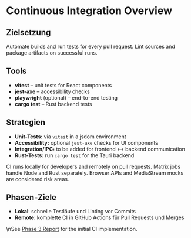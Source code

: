 # Continuous Integration Overview

## Zielsetzung

Automate builds and run tests for every pull request. Lint sources and package artifacts on successful runs.

## Tools

- **vitest** – unit tests for React components
- **jest-axe** – accessibility checks
- **playwright** (optional) – end-to-end testing
- **cargo test** – Rust backend tests

## Strategien
- **Unit-Tests:** via `vitest` in a jsdom environment
- **Accessibility:** optional `jest-axe` checks for UI components
- **Integration/IPC:** to be added for frontend ↔ backend communication
- **Rust-Tests:** run `cargo test` for the Tauri backend

CI runs locally for developers and remotely on pull requests. Matrix jobs handle Node and Rust separately. Browser APIs and MediaStream mocks are considered risk areas.

## Phasen-Ziele
- **Lokal**: schnelle Testläufe und Linting vor Commits
- **Remote**: komplette CI in GitHub Actions für Pull Requests und Merges

\nSee [Phase 3 Report](../development/phase-3-report.md) for the initial CI implementation.